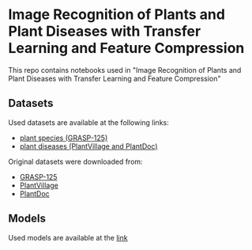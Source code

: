 # Image Recognition of Plants and Plant Diseases with Transfer Learning and Feature Compression

This repo contains notebooks used in "Image Recognition of Plants and Plant Diseases with Transfer Learning and Feature Compression"

## Datasets

Used datasets are available at the following links:
- [plant species (GRASP-125)](https://drive.google.com/drive/folders/1bDPV-Z4EQsYQlnxNzNE9KB81PHd0dRrR?usp=sharing)
- [plant diseases (PlantVillage and PlantDoc)](https://drive.google.com/drive/folders/1oKGhwc9HvfiWeHJc07mu0ACLOY7EGmAu?usp=share_link)

Original datasets were downloaded from:
- [GRASP-125](http://advent.athenarc.gr/grasp/)
- [PlantVillage](https://data.mendeley.com/datasets/tywbtsjrjv/1)
- [PlantDoc](https://github.com/pratikkayal/PlantDoc-Dataset)

## Models

Used models are available at the [link](https://drive.google.com/drive/folders/1nz63_YbYjjWuGq5Cofr17nVJ-9o6MW7R?usp=share_link) 
